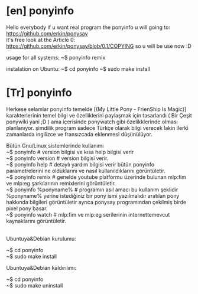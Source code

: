 # [en] ponyinfo
Hello everybody if u want real program the ponyinfo u will going to:
  https://github.com/erkin/ponysay  
it's free look at the Article 0:
  https://github.com/erkin/ponysay/blob/0.1/COPYING
    so u will be use now :D

usage for all systems:
  ~$ ponyinfo remix 

instalation on Ubuntu:
  ~$ cd ponyinfo
  ~$ sudo make install

# [Tr] ponyinfo
Herkese selamlar ponyinfo temelde [(My Little Pony - FrienShip Is Magic)] karakterlerinin temel bilgi ve özelliklerini
paylaşmak için tasarlandı ( Bir Çeşit ponywiki yani ;D ) ama içerisinde ponywatch gibi özelikklerinde olması planlanıyor.
şimdilik program sadece Türkçe olarak bilgi verecek lakin ilerki zamanlarda ingilizce ve fransızcada eklenmesi düşünülüyor.

Bütün Gnu/Linux sistemlerinde kullanımı
<br>
  ~$ ponyinfo # version bilgisi ve kısa help bilgisi verir
<br>
  ~$ ponyinfo version # version bilgisi verir.
<br>
  ~$ ponyinfo help # detaylı yardım bilgisi verir bütün ponyinfo parametrelerini ne olduklarını ve nasıl kullanıldıklarını görüntületir.
<br>
  ~$ ponyinfo remix # genelde youtube platformu üzerinde bulunan mlp:fim ve mlp:eg şarkılarının remixlerini görüntületir.
<br>
  ~$ ponyinfo %ponyname% # programın asıl amacı bu kullanım şeklidir %ponyname% yerine istediğiniz bir pony ismi yazılmalıdır aratılan pony hakkında bilgileri görüntületir ayrıca ponysay programından çekilmiş birde pixel pony basar.
<br>
 ~$ ponyinfo watch # mlp:fim ve mlp:eg serilerinin internettemevcut kaynaklarını görüntületir.
<br>
<br>
<p>Ubuntuya&Debian kurulumu:</p>
  ~$ cd ponyinfo
<br>
  ~$ sudo make install
<p>Ubuntuya&Debian kaldırılımı:</p>
  ~$ cd ponyinfo
<br>
  ~$ sudo make uninstall

